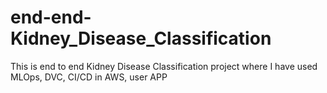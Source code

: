 # end-end-Kidney_Disease_Classification
This is end to end Kidney Disease Classification project where I have used MLOps, DVC, CI/CD in AWS, user APP
